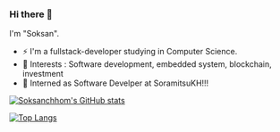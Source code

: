 ### Hi there 👋

I'm "Soksan". 
- ⚡ I'm a fullstack-developer studying in Computer Science.
- 🔭 Interests : Software development, embedded system, blockchain, investment
- 💼 Interned as Software Develper at SoramitsuKH!!!

[![Soksanchhom's GitHub stats](https://github-readme-stats.vercel.app/api?username=soksanchhom&count_private=true&show_icons=true&theme=radical)](https://github.com/anuraghazra/github-readme-stats)

[![Top Langs](https://github-readme-stats.vercel.app/api/top-langs/?username=soksanchhom&count_private=true&layout=compact&theme=tokyonight)](https://github.com/anuraghazra/github-readme-stats)


